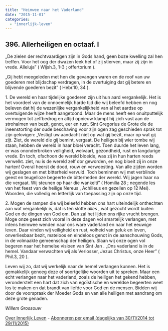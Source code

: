 ```yaml
---
title: "Heimwee naar het Vaderland"
date: "2015-11-01"
categories: 
  - "innerlijk-leven"
---
```


## 396\. Allerheiligen en octaaf. I

„De zielen der rechtvaardigen zijn in Gods hand, geen boze kwelling zal hen treffen. Voor het oog der dwazen leek het of zij stierven, maar zij zijn in vrede. Alleluja” ( Wijsh.3, 1-3 ; offertorium ).

„Gij hebt meegeleden met hen die gevangen waren en de roof van uw goederen met blijdschap verdragen, in de overtuiging dat gij betere en blijvende goederen bezit” ( Hebr.10, 34 ).

1\. De wereld en haar tijdelijke goederen zijn uit hun aard vergankelijk. Het is het voordeel van de onnoemelijk harde tijd die wij beleefd hebben en nog beleven dat hij de wezenlijke vergankelijkheid van al het aardse op overtuigende wijze heeft aangetoond. Maar de mens heeft een onuitputtelijk vermogen tot zelfbedrog en altijd opnieuw klampt hij zich vast aan de strohalmen van bezit, genot, eer en rust. Sint Gregorius de Grote die de ineenstorting der oude beschaving voor zijn ogen zag geschieden sprak tot zijn gelovigen: „Vestigt uw aandacht niet op wat gij bezit, maar op wat gij zijt. Ziet, de wereld die gij bemint, vergaat. De heiligen bij wier tombe wij staan, hebben de wereld in haar bloei veracht. Toen duurde het leven lang, er was ononderbroken veiligheid, welvaart, gezondheid, rust en langdurige vrede. En toch, ofschoon de wereld bloeide, was zij in hun harten reeds verwelkt. ziet, nu is de wereld zelf dor geworden, en nog bloeit zij in onze harten! Overal heerst de dood, rouw en verwoesting. Van alle zijden worden wij geslagen en met bitterheid vervuld. Toch beminnen wij met verblinde geest en teugelloze begeerte de bitterheden der wereld. Wij jagen haar na die vergaat. Wij steunen op haar die wankelti” ( Homilia 28 ; negende les van het feest van de heilige Nereus , Achilleus en gezellen op 12 Mei). Woorden, die volledig en letterlijk van toepassing zijn op onze tijd.

2\. Mogen de rampen die wij beleefd hebben ons hart uiteindelijk onthechten aan wat vergankelijk is, dat is ten slotte _alles_ , wat gezocht wordt buiten God en de dingen van God om. Dan zal het lijden ons rijke vrucht brengen. Moge onze geest zich vooral in deze dagen vol smartelijk verlangen, met intens heimwee wenden naar ons ware vaderland en naar het eeuwige leven. Daar vinden wij veiligheid en rust, volheid van geluk en leven, onverliesbaar bezit, mateloos en eindeloos genot in de aanschouwing Gods, in de volmaakte gemeenschap der heiligen. Slaan wij onze ogen vol begeren naar het hemelse visioen van Sint Jan . „Ons vaderland is in de hemel. Vandaar verwachten wij als Verlosser, Jezus Christus, onze Heer” ( Phil.3, 20 ).

Leven wij zo, dat wij werkelijk naar de hemel verlangen kunnen. Het is gemakkelijk genoeg deze of soortgelijke woorden uit te spreken. Maar een echt verlangen naar het vaderland, zoals de heiligen het gekend hebben, veronderstelt een hart dat zich van egoïstische en wereldse begeerten weet los te maken en dat brandt van liefde voor God en de mensen. Bidden wij door de voorspraak der Moeder Gods en van alle heiligen met aandrang om deze grote genaden.

_Willem Grossouw_

[Over Innerlijk Leven](http://www.gelovenleren.net/2014/11/27/een-jaar-lang-innerlijk-leven-op-geloven-leren/) - [Abonneren per email (dagelijks van 30/11/2014 tot 29/11/2015)](http://eepurl.com/9P3DT)
